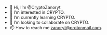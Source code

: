 - 👋 Hi, I’m @CryptoZanoryt
- 👀 I’m interested in CRYPTO.
- 🌱 I’m currently learning CRYPTO.
- 💞️ I’m looking to collaborate on CRYPTO.
- 📫 How to reach me zanoryt@protonmail.com.
